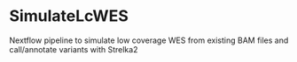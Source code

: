 # SimulateLcWES
Nextflow pipeline to simulate low coverage WES from existing BAM files and call/annotate variants with Strelka2
